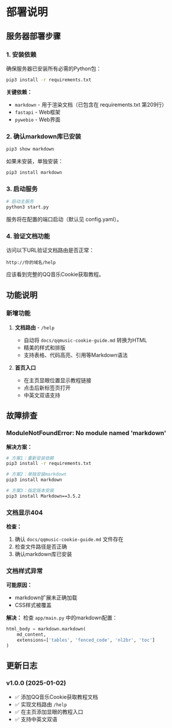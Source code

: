 # 部署说明

## 服务器部署步骤

### 1. 安装依赖

确保服务器已安装所有必需的Python包：

```bash
pip3 install -r requirements.txt
```

**关键依赖：**
- `markdown` - 用于渲染文档（已包含在 requirements.txt 第209行）
- `fastapi` - Web框架
- `pywebio` - Web界面

### 2. 确认markdown库已安装

```bash
pip3 show markdown
```

如果未安装，单独安装：

```bash
pip3 install markdown
```

### 3. 启动服务

```bash
# 启动主服务
python3 start.py
```

服务将在配置的端口启动（默认见 config.yaml）。

### 4. 验证文档功能

访问以下URL验证文档路由是否正常：

```
http://你的域名/help
```

应该看到完整的QQ音乐Cookie获取教程。

## 功能说明

### 新增功能

1. **文档路由** - `/help`
   - 自动将 `docs/qqmusic-cookie-guide.md` 转换为HTML
   - 精美的样式和排版
   - 支持表格、代码高亮、引用等Markdown语法

2. **首页入口**
   - 在主页显眼位置显示教程链接
   - 点击后新标签页打开
   - 中英文双语支持

## 故障排查

### ModuleNotFoundError: No module named 'markdown'

**解决方案：**

```bash
# 方案1：重新安装依赖
pip3 install -r requirements.txt

# 方案2：单独安装markdown
pip3 install markdown

# 方案3：指定版本安装
pip3 install Markdown==3.5.2
```

### 文档显示404

**检查：**
1. 确认 `docs/qqmusic-cookie-guide.md` 文件存在
2. 检查文件路径是否正确
3. 确认markdown库已安装

### 文档样式异常

**可能原因：**
- markdown扩展未正确加载
- CSS样式被覆盖

**解决：**
检查 `app/main.py` 中的markdown配置：
```python
html_body = markdown.markdown(
    md_content,
    extensions=['tables', 'fenced_code', 'nl2br', 'toc']
)
```

## 更新日志

### v1.0.0 (2025-01-02)
- ✅ 添加QQ音乐Cookie获取教程文档
- ✅ 实现文档路由 `/help`
- ✅ 在主页添加显眼的教程入口
- ✅ 支持中英文双语
